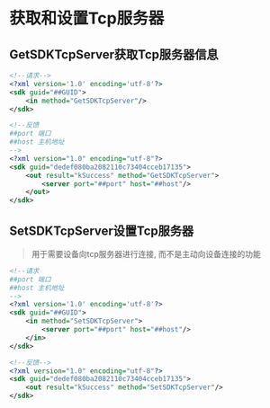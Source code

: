 # 获取和设置Tcp服务器

## GetSDKTcpServer获取Tcp服务器信息

```xml
<!--请求-->
<?xml version='1.0' encoding='utf-8'?>
<sdk guid="##GUID">
    <in method="GetSDKTcpServer"/>
</sdk>

<!--反馈
##port 端口
##host 主机地址
-->
<?xml version="1.0" encoding="utf-8"?>
<sdk guid="dedef080ba2082110c73404cceb17135">
    <out result="kSuccess" method="GetSDKTcpServer">
        <server port="##port" host="##host"/>
    </out>
</sdk>
```

## SetSDKTcpServer设置Tcp服务器

> 用于需要设备向tcp服务器进行连接, 而不是主动向设备连接的功能

```xml
<!--请求
##port 端口
##host 主机地址
-->
<?xml version='1.0' encoding='utf-8'?>
<sdk guid="##GUID">
    <in method="SetSDKTcpServer">
        <server port="##port" host="##host"/>
    </in>
</sdk>

<!--反馈-->
<?xml version="1.0" encoding="utf-8"?>
<sdk guid="dedef080ba2082110c73404cceb17135">
    <out result="kSuccess" method="SetSDKTcpServer"/>
</sdk>
```

